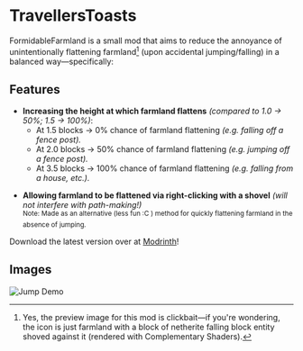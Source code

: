 # TravellersToasts
FormidableFarmland is a small mod that aims to reduce the annoyance of unintentionally flattening farmland[^1] (upon accidental jumping/falling) in a balanced way—specifically:

## Features
- **Increasing the height at which farmland flattens** *(compared to 1.0 → 50%; 1.5 → 100%)*:
    - At 1.5 blocks → 0% chance of farmland flattening *(e.g. falling off a fence post).*
    - At 2.0 blocks → 50% chance of farmland flattening *(e.g. jumping off a fence post).*
    - At 3.5 blocks → 100% chance of farmland flattening *(e.g. falling from a house, etc.).*
* **Allowing farmland to be flattened via right-clicking with a shovel** *(will not interfere with path-making!)*\
  <sup>Note: Made as an alternative (less fun :C ) method for quickly flattening farmland in the absence of jumping.

Download the latest version over at [Modrinth](https://modrinth.com/mod/FormidableFarmland)!

## Images
![Jump Demo](https://files.catbox.moe/n4tz8u.gif "Jump Demo")

[^1]: Yes, the preview image for this mod is clickbait—if you're wondering, the icon is just farmland with a block of netherite falling block entity shoved against it (rendered with Complementary Shaders).
